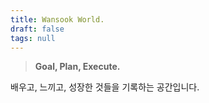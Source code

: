 ```yaml
---
title: Wansook World.
draft: false
tags: null
---
```



 > 
 > **Goal, Plan, Execute.**

배우고, 느끼고, 성장한 것들을 기록하는 공간입니다.
